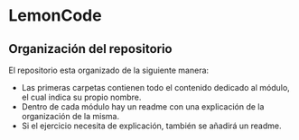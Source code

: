 # LemonCode
## Organización del repositorio
El repositorio esta organizado de la siguiente manera: </br>
- Las primeras carpetas contienen todo el contenido dedicado al módulo, el cual indica su propio nombre.
- Dentro de cada módulo hay un readme con una explicación de la organización de la misma.
- Si el ejercicio necesita de explicación, también se añadirá un readme.
